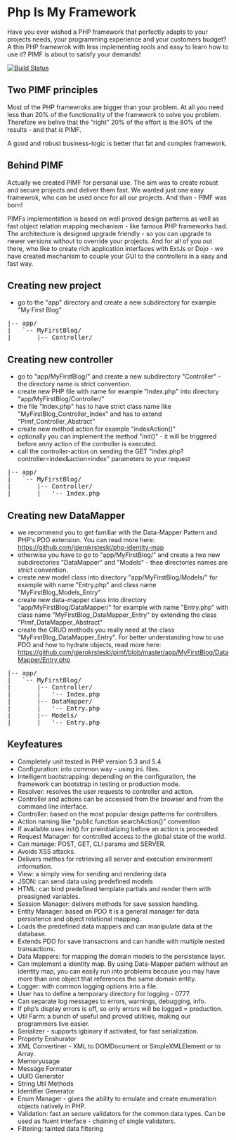 Php Is My Framework
===================
Have you ever wished a PHP framework that perfectly adapts to your projects needs, your programming experience and your customers budget? A thin PHP framewrok with less implementing rools and easy to learn how to use it? PIMF is about to satisfy your demands!

[![Build Status](https://secure.travis-ci.org/gjerokrsteski/pimf.png)](http://travis-ci.org/gjerokrsteski/pimf)

Two PIMF principles
-------------------
Most of the PHP framewroks are bigger than your problem. At all you need less than 20% of the functionality of the framework to solve you problem. Therefore we belive that the “right” 20% of the effort is the 80% of the results - and that is PIMF.

A good and robust business-logic is better that fat and complex framework.

Behind PIMF
-----------
Actually we created PIMF for personal use. The aim was to create robust and secure projects and deliver them fast. We wanted just one easy framewrok, who can be used once for all  our projects. And than - PIMF was born!

PIMFs implementation is based on well proved design patterns as well as fast object relation mapping mechanism - like famous PHP frameworks had. The architecture is designed upgrade friendly - so you can upgrade to newer versions without to override your projects. And for all of you out there, who like to create rich application interfaces with ExtJs or Dojo - we have created mechanism to couple your GUI to the controllers in a easy and fast way.

Creating new project
--------------------
- go to the "app" directory and create a new subdirectory for example "My First Blog"
<pre>
|-- app/
|   `-- MyFirstBlog/
|       |-- Controller/
</pre>

Creating new controller
------------------------
- go to "app/MyFirstBlog/" and create a new subdirectory "Controller" - the directory name is strict convention.
- create new PHP file with name for example "Index.php" into directory  "app/MyFirstBlog/Controller/"
- the file "Index.php" has to have strict class name like "MyFirstBlog_Controller_Index" and has to extend "Pimf_Controller_Abstract"
- create new method action for example "indexAction()"
- optionally you can implement the method "init()" - it will be triggered before anny action of the controller is executed.
- call the controller-action on sending the GET "index.php?controller=index&action=index" parameters to your request
<pre>
|-- app/
|   `-- MyFirstBlog/
|       |-- Controller/
|       |   '-- Index.php
</pre>


Creating new DataMapper
-----------------------
- we recommend you to get familiar with the Data-Mapper Pattern and PHP's PDO extension. You can read more here: https://github.com/gjerokrsteski/php-identity-map
- otherwise you have to go to "app/MyFirstBlog/" and create a two new subdirectories "DataMapper" and "Models" - thee directories names are strict convention.
- create new model class into directory "app/MyFirstBlog/Models/" for example with name "Entry.php" and class name "MyFirstBlog_Models_Entry"
- create new data-mapper class into directory "app/MyFirstBlog/DataMapper/" for example with name "Entry.php" with class name "MyFirstBlog_DataMapper_Entry" by extending the class "Pimf_DataMapper_Abstract"
- create the CRUD methods you really need at the class "MyFirstBlog_DataMapper_Entry". For better understanding how to use PDO and how to hydrate objects, read more here: https://github.com/gjerokrsteski/pimf/blob/master/app/MyFirstBlog/DataMapper/Entry.php
<pre>
|-- app/
|   `-- MyFirstBlog/
|       |-- Controller/
|       |   '-- Index.php
|       |-- DataMapper/
|       |   '-- Entry.php
|       |-- Models/
|       |   '-- Entry.php
</pre>

Keyfeatures
-----------
- Completely unit tested in PHP version 5.3 and 5.4
- Configuration: into common way - using ini. files.
- Intelligent bootstrapping: depending on the configuration, the framework can bootstrap in testing or production mode.
- Resolver: resolves the user requests to controller and action.
- Controller and actions can be accessed from the browser and from the command line interface.
- Controller:  based on the most popular design patterns for controllers. 
 - Action naming like “public function searchAction()” convention
 - If available uses init() for preinitializing before an action is proceeded.
- Request Manager: for controlled access to the global state of the world.
 - Can manage: POST, GET, CLI params and SERVER.
 - Avoids XSS attacks.
 - Delivers methos for retrieving all server and execution environment information.
- View: a simply view for sending and rendering data
 - JSON: can send data using predefined models
 - HTML: can bind predefined template partials and render them with preasigned variables.
- Session Manager: delivers methods for save session handling.
- Entity Manager: based on PDO it is a general manager for data persistence and object relational mapping.
 - Loads the predefined data mappers and can manipulate data at the database.
 - Extends PDO for save transactions and can handle with multiple nested transactions. 
- Data Mappers: for mapping the domain models to the persistence layer.
 - Can implement a identity map. By using Data-Mapper pattern without an identity map, you can easily run into problems because you may have more than one object that references the same domain entity.
- Logger: with common logging options into a file.
 - User has to define a temporary directory for logging - 0777.
 - Can separate log messages to errors, warnings, debugging, info.
 - If php’s display errors is off, so only errors will be logged = production.
- Util Farm: a bunch of useful and proved utilities, making our programmers live easier.
 - Serializer - supports igbinary if activated, for fast serialization.
 - Property Enshurator
 - XML Convertiner - XML to DOMDocument or SimpleXMLElement or to Array.
 - Memoryusage
 - Message Formater
 - UUID Generator
 - String Util Methods
 - Identifier Generator
 - Enum Manager - gives the ability to emulate and create enumeration objects natively in PHP.
 - Validation: fast an secure validators for the common data types. Can be used as fluent interface - chaining of single validators.
 - Filtering: tainted data filtering
